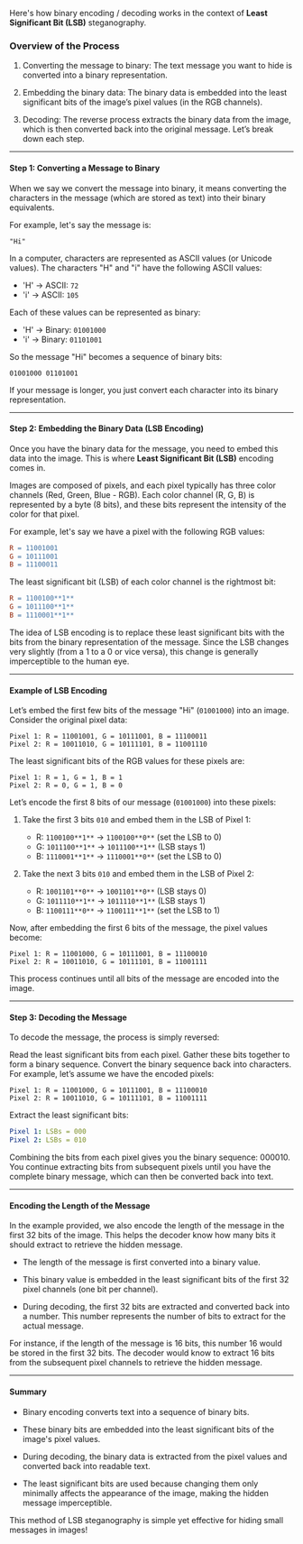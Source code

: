 Here's how binary encoding / decoding works in the context of **Least Significant Bit (LSB)** steganography.

### Overview of the Process

1. Converting the message to binary: The text message you want to hide is converted into a binary representation.

2. Embedding the binary data: The binary data is embedded into the least significant bits of the image’s pixel values (in the RGB channels).

3. Decoding: The reverse process extracts the binary data from the image, which is then converted back into the original message.
   Let’s break down each step.

---

#### Step 1: Converting a Message to Binary

When we say we convert the message into binary, it means converting the characters in the message (which are stored as text) into their binary equivalents.

For example, let's say the message is:

```arduino
"Hi"
```

In a computer, characters are represented as ASCII values (or Unicode values). The characters "H" and "i" have the following ASCII values:

- 'H' → ASCII: `72`
- 'i' → ASCII: `105`

Each of these values can be represented as binary:

- 'H' → Binary: `01001000`
- 'i' → Binary: `01101001`

So the message "Hi" becomes a sequence of binary bits:

```arduino
01001000 01101001
```

If your message is longer, you just convert each character into its binary representation.

---

#### Step 2: Embedding the Binary Data (LSB Encoding)

Once you have the binary data for the message, you need to embed this data into the image. This is where **Least Significant Bit (LSB)** encoding comes in.

Images are composed of pixels, and each pixel typically has three color channels (Red, Green, Blue - RGB). Each color channel (R, G, B) is represented by a byte (8 bits), and these bits represent the intensity of the color for that pixel.

For example, let's say we have a pixel with the following RGB values:

```makefile
R = 11001001
G = 10111001
B = 11100011
```

The least significant bit (LSB) of each color channel is the rightmost bit:

```makefile
R = 1100100**1**
G = 1011100**1**
B = 1110001**1**
```

The idea of LSB encoding is to replace these least significant bits with the bits from the binary representation of the message. Since the LSB changes very slightly (from a 1 to a 0 or vice versa), this change is generally imperceptible to the human eye.

---

#### Example of LSB Encoding

Let’s embed the first few bits of the message "Hi" (`01001000`) into an image. Consider the original pixel data:

```less
Pixel 1: R = 11001001, G = 10111001, B = 11100011
Pixel 2: R = 10011010, G = 10111101, B = 11001110
```

The least significant bits of the RGB values for these pixels are:

```less
Pixel 1: R = 1, G = 1, B = 1
Pixel 2: R = 0, G = 1, B = 0
```

Let’s encode the first 8 bits of our message (`01001000`) into these pixels:

1. Take the first 3 bits `010` and embed them in the LSB of Pixel 1:

   - R: `1100100**1**` → `1100100**0**` (set the LSB to 0)
   - G: `1011100**1**` → `1011100**1**` (LSB stays 1)
   - B: `1110001**1**` → `1110001**0**` (set the LSB to 0)

2. Take the next 3 bits `010` and embed them in the LSB of Pixel 2:

   - R: `1001101**0**` → `1001101**0**` (LSB stays 0)
   - G: `1011110**1**` → `1011110**1**` (LSB stays 1)
   - B: `1100111**0**` → `1100111**1**` (set the LSB to 1)

Now, after embedding the first 6 bits of the message, the pixel values become:

```less
Pixel 1: R = 11001000, G = 10111001, B = 11100010
Pixel 2: R = 10011010, G = 10111101, B = 11001111
```

This process continues until all bits of the message are encoded into the image.

---

#### Step 3: Decoding the Message

To decode the message, the process is simply reversed:

Read the least significant bits from each pixel.
Gather these bits together to form a binary sequence.
Convert the binary sequence back into characters.
For example, let’s assume we have the encoded pixels:

```less
Pixel 1: R = 11001000, G = 10111001, B = 11100010
Pixel 2: R = 10011010, G = 10111101, B = 11001111
```

Extract the least significant bits:

```yaml
Pixel 1: LSBs = 000
Pixel 2: LSBs = 010
```

Combining the bits from each pixel gives you the binary sequence: 000010. You continue extracting bits from subsequent pixels until you have the complete binary message, which can then be converted back into text.

---

#### Encoding the Length of the Message

In the example provided, we also encode the length of the message in the first 32 bits of the image. This helps the decoder know how many bits it should extract to retrieve the hidden message.

- The length of the message is first converted into a binary value.

- This binary value is embedded in the least significant bits of the first 32 pixel channels (one bit per channel).

- During decoding, the first 32 bits are extracted and converted back into a number. This number represents the number of bits to extract for the actual message.

For instance, if the length of the message is 16 bits, this number 16 would be stored in the first 32 bits. The decoder would know to extract 16 bits from the subsequent pixel channels to retrieve the hidden message.

---

#### Summary

- Binary encoding converts text into a sequence of binary bits.

- These binary bits are embedded into the least significant bits of the image's pixel values.

- During decoding, the binary data is extracted from the pixel values and converted back into readable text.

- The least significant bits are used because changing them only minimally affects the appearance of the image, making the hidden message imperceptible.

This method of LSB steganography is simple yet effective for hiding small messages in images!
